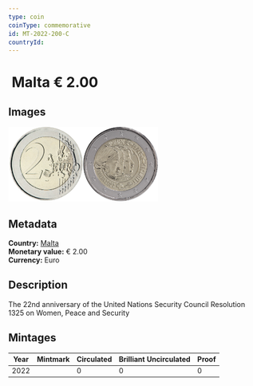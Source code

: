 ```yaml
---
type: coin
coinType: commemorative
id: MT-2022-200-C
countryId: 
---
```


# &nbsp;Malta € 2.00

## Images

<img src="../../Images/common-2007-200.png" height="150" alt="Front image"><img src="Images/MT-2022-200-002.png" height="150" alt="Back image">

## Metadata

**Country:** [Malta](../../Countries/Malta/index.md)\
**Monetary value:** € 2.00\
**Currency:** Euro

## Description
The 22nd anniversary of the United Nations Security Council Resolution 1325 on Women, Peace and Security

## Mintages

| Year | Mintmark | Circulated | Brilliant Uncirculated | Proof |
| ---- | -------- | ---------- | ---------------------- | ----- |
| 2022 | | 0 | 0 | 0 |

